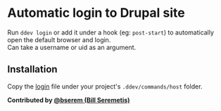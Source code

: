 # Automatic login to Drupal site

Run `ddev login` or add it under a hook (eg: `post-start`) to automatically open the default browser and login.  
Can take a username or uid as an argument.

## Installation
Copy the [login](login) file under your project's `.ddev/commands/host` folder.

**Contributed by [@bserem (Bill Seremetis)](https://github.com/bserem)**
